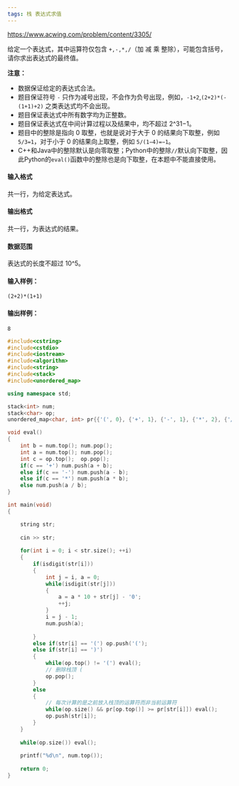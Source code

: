 ```yaml
---
tags: 栈 表达式求值
---
```




https://www.acwing.com/problem/content/3305/



给定一个表达式，其中运算符仅包含 `+,-,*,/`（加 减 乘 整除），可能包含括号，请你求出表达式的最终值。

**注意：**

- 数据保证给定的表达式合法。
- 题目保证符号 `-` 只作为减号出现，不会作为负号出现，例如，`-1+2`,`(2+2)*(-(1+1)+2)` 之类表达式均不会出现。
- 题目保证表达式中所有数字均为正整数。
- 题目保证表达式在中间计算过程以及结果中，均不超过 2^31−1。
- 题目中的整除是指向 0 取整，也就是说对于大于 0 的结果向下取整，例如 `5/3=1`，对于小于 0 的结果向上取整，例如 `5/(1−4)=−1`。
- C++和Java中的整除默认是向零取整；Python中的整除`//`默认向下取整，因此Python的`eval()`函数中的整除也是向下取整，在本题中不能直接使用。

#### 输入格式

共一行，为给定表达式。

#### 输出格式

共一行，为表达式的结果。

#### 数据范围

表达式的长度不超过 10^5。

#### 输入样例：

```
(2+2)*(1+1)
```

#### 输出样例：

```
8
```



```cpp
#include<cstring>
#include<cstdio>
#include<iostream>
#include<algorithm>
#include<string>
#include<stack>
#include<unordered_map>

using namespace std;

stack<int> num;
stack<char> op;
unordered_map<char, int> pr{{'(', 0}, {'+', 1}, {'-', 1}, {'*', 2}, {'/', 2}};

void eval()
{
    int b = num.top(); num.pop();
    int a = num.top(); num.pop();
    int c = op.top();  op.pop();
    if(c == '+') num.push(a + b);
    else if(c == '-') num.push(a - b);
    else if(c == '*') num.push(a * b);
    else num.push(a / b);
}

int main(void)
{

    string str;
    
    cin >> str;
    
    for(int i = 0; i < str.size(); ++i)
    {
        if(isdigit(str[i]))
        {
            int j = i, a = 0;
            while(isdigit(str[j]))
            {
                a = a * 10 + str[j] - '0';
                ++j;
            }
            i = j - 1;
            num.push(a);
            
        }
        else if(str[i] == '(') op.push('(');
        else if(str[i] == ')')
        {
            while(op.top() != '(') eval();
            // 删除栈顶 (
            op.pop();
        }
        else
        {
            // 每次计算的是之前放入栈顶的运算符而非当前运算符
            while(op.size() && pr[op.top()] >= pr[str[i]]) eval();
            op.push(str[i]);
        }
    }
    
    while(op.size()) eval();
    
    printf("%d\n", num.top());
    
    return 0;
}
```

